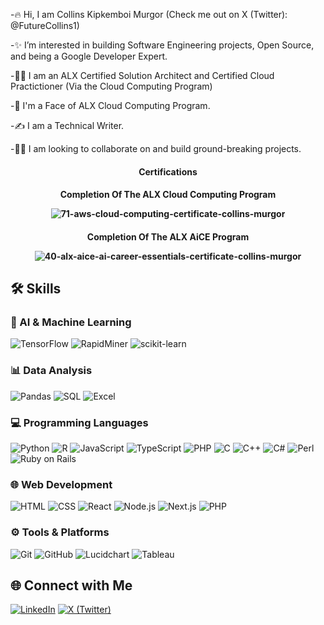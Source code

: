 -🔥 Hi, I am Collins Kipkemboi Murgor (Check me out on X (Twitter): @FutureCollins1)

-✨ I’m interested in building Software Engineering projects, Open Source, and being a Google Developer Expert.

-👨‍💻 I am an ALX Certified Solution Architect and Certified Cloud Practictioner (Via the Cloud Computing Program)

-🌟 I'm a Face of ALX Cloud Computing Program.

-✍ I am a Technical Writer.

-👨‍💻 I am looking to collaborate on and build ground-breaking projects.
<h4 align="center">
Certifications
</h4>
<h4 align="center">
Completion Of The ALX Cloud Computing Program
                                  
![71-aws-cloud-computing-certificate-collins-murgor](https://github.com/user-attachments/assets/179fa04d-0e9e-4b86-95aa-d1840cef8351)
</h4>  
<h4 align="center">
Completion Of The ALX AiCE Program

![40-alx-aice-ai-career-essentials-certificate-collins-murgor](https://github.com/user-attachments/assets/e32816a5-24fc-4a22-a104-88cd61cd088b)

</h4>

<h4 align="center">

## 🛠 Skills

### 🧠 AI & Machine Learning
![TensorFlow](https://img.shields.io/badge/TensorFlow-FF6F00?style=for-the-badge&logo=tensorflow&logoColor=white)
![RapidMiner](https://img.shields.io/badge/RapidMiner-FF6600?style=for-the-badge&logo=rapidminer&logoColor=white)
![scikit-learn](https://img.shields.io/badge/scikit--learn-F7931E?style=for-the-badge&logo=scikit-learn&logoColor=white)

### 📊 Data Analysis
![Pandas](https://img.shields.io/badge/Pandas-150458?style=for-the-badge&logo=pandas&logoColor=white)
![SQL](https://img.shields.io/badge/SQL-4479A1?style=for-the-badge&logo=postgresql&logoColor=white)
![Excel](https://img.shields.io/badge/Excel-217346?style=for-the-badge&logo=microsoft-excel&logoColor=white)

### 💻 Programming Languages
![Python](https://img.shields.io/badge/Python-3776AB?style=for-the-badge&logo=python&logoColor=white)
![R](https://img.shields.io/badge/R-276DC3?style=for-the-badge&logo=r&logoColor=white)
![JavaScript](https://img.shields.io/badge/JavaScript-F7DF1E?style=for-the-badge&logo=javascript&logoColor=black)
![TypeScript](https://img.shields.io/badge/TypeScript-3178C6?style=for-the-badge&logo=typescript&logoColor=white)
![PHP](https://img.shields.io/badge/PHP-777BB4?style=for-the-badge&logo=php&logoColor=white)
![C](https://img.shields.io/badge/C-A8B9CC?style=for-the-badge&logo=c&logoColor=white)
![C++](https://img.shields.io/badge/C++-00599C?style=for-the-badge&logo=c%2B%2B&logoColor=white)
![C#](https://img.shields.io/badge/C%23-239120?style=for-the-badge&logo=c-sharp&logoColor=white)
![Perl](https://img.shields.io/badge/Perl-39457E?style=for-the-badge&logo=perl&logoColor=white)
![Ruby on Rails](https://img.shields.io/badge/Ruby_on_Rails-CC0000?style=for-the-badge&logo=rubyonrails&logoColor=white)

### 🌐 Web Development
![HTML](https://img.shields.io/badge/HTML-E34F26?style=for-the-badge&logo=html5&logoColor=white)
![CSS](https://img.shields.io/badge/CSS-1572B6?style=for-the-badge&logo=css3&logoColor=white)
![React](https://img.shields.io/badge/React-20232A?style=for-the-badge&logo=react&logoColor=61DAFB)
![Node.js](https://img.shields.io/badge/Node.js-339933?style=for-the-badge&logo=nodedotjs&logoColor=white)
![Next.js](https://img.shields.io/badge/Next.js-000000?style=for-the-badge&logo=nextdotjs&logoColor=white)
![PHP](https://img.shields.io/badge/PHP-777BB4?style=for-the-badge&logo=php&logoColor=white)

### ⚙️ Tools & Platforms
![Git](https://img.shields.io/badge/Git-F05032?style=for-the-badge&logo=git&logoColor=white)
![GitHub](https://img.shields.io/badge/GitHub-181717?style=for-the-badge&logo=github&logoColor=white)
![Lucidchart](https://img.shields.io/badge/Lucidchart-FC9D45?style=for-the-badge&logo=lucidchart&logoColor=white)
![Tableau](https://img.shields.io/badge/Tableau-E97627?style=for-the-badge&logo=tableau&logoColor=white)

</h4>

<h4 align="center">

## 🌐 Connect with Me

[![LinkedIn](https://img.shields.io/badge/LinkedIn-0A66C2?style=for-the-badge&logo=linkedin&logoColor=white)](https://www.linkedin.com/in/collinsmurgor)
[![X (Twitter)](https://img.shields.io/badge/X-1DA1F2?style=for-the-badge&logo=x&logoColor=white)](https://x.com/FutureCollins1)

</h4>

<!---
reecevinto/reecevinto is a ✨ special ✨ repository because its `README.md` (this file) appears on your GitHub profile.
You can click the Preview link to take a look at your changes.
--->
